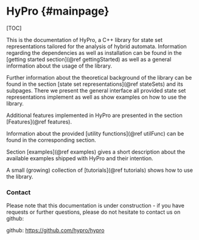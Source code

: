 HyPro {#mainpage}
==========

[TOC]

This is the documentation of HyPro, a C++ library for state set representations tailored for the analysis of hybrid automata. Information regarding the dependencies as well as installation can be found in the [getting started section](@ref gettingStarted) as well as a general information about the usage of the library.

Further information about the theoretical background of the library can be found in the section [state set representations](@ref stateSets) and its subpages. There we present the general interface all provided state set representations implement as well as show examples on how to use the library.

Additional features implemented in HyPro are presented in the section [Features](@ref features).

Information about the provided [utility functions](@ref utilFunc) can be found in the corresponding section.

Section [examples](@ref examples) gives a short description about the available examples shipped with HyPro and their intention.

A small (growing) collection of [tutorials](@ref tutorials) shows how to use the library.

### Contact

Please note that this documentation is under construction - if you have requests or further questions, please do not hesitate to contact us on github:

github: https://github.com/hypro/hypro
